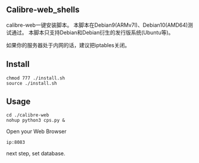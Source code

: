 ## Calibre-web_shells

calibre-web一键安装脚本。
本脚本在Debian9(ARMv7l)、Debian10(AMD64)测试通过。
本脚本只支持Debian和Debian衍生的发行版系统(Ubuntu等)。

如果你的服务器处于内网的话，建议把iptables关闭。

## Install

```
chmod 777 ./install.sh
source ./install.sh
```

## Usage
```
cd ./calibre-web
nohup python3 cps.py &
```                
    
Open your Web Browser
 ```
 ip:8083
 ```
 next step, set database.

